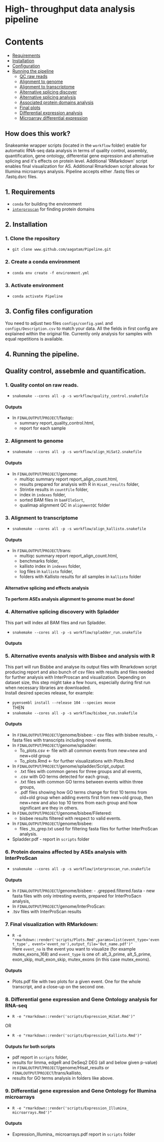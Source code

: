 # High- throughput data analysis pipeline
# Contents
- [Requirements](#requirements)
- [Installation](#installation)
- [Configuration](#config)
- [Running the pipeline](#run)
  - [QC raw reads](#qc)
  - [Alignment to genome](#genome)
  - [Alignment to transcriptome](#trans)
  - [Alternative splicing discover](#asdis)
  - [Alternative splicing analysis](#asan)
  - [Associated protein domains analysis](#prot)
  - [Final plots](#plots)
  - [Differential expression analysis](#dif)
  - [Microarray differential expression](#micro)

## How does this work?
Snakeamke wrapper scripts (located in the `workflow` folder) enable for automatic RNA-seq data analysis in terms of quality control, assembly, quantification, gene ontology, differential gene expression and alternative splicing and it's effects on protein level. Additional 'RMarkdown' script enables final visualization for AS.
Additional Rmarkdown script allowas for Illumina microarrays analysis. Pipeline accepts either .fastq files or .fastq.dsrc files.

## 1. Requirements <a name="requirements"></a>
 - `conda` for building the environment
 - [`interproscan`](https://interproscan-docs.readthedocs.io/en/latest/UserDocs.html) for finding protein domains

## 2. Installation <a name="installation"></a>
### 1. Clone the repository
 - `git clone www.github.com/aagatam/Pipeline.git`
### 2. Create a conda environment
 - `conda env create -f environment.yml`
### 3. Activate environment
 - `conda activate Pipeline`

## 3. Config files configuration <a name="config"></a>
 You need to adjust two files `configs/config.yaml` and `configs/Description.csv` to match your data. All the fields in first config are explained within the original file. Currently only analysis for samples with equal repetitions is available.

## 4. Running the pipeline. <a name="run"></a>
## Quality control, assebmle and quantification.
### 1. Quality contol on raw reads. <a name="qc"></a>
 - `snakemake --cores all -p -s workflow/quality_control.snakefile`
#### **Outputs**
  - In `FINALOUTPUT`/`PROJECT`/fastqc:
    - summary report_quality_control.html,
    - report for each sample
### 2. Alignment to genome  <a name="genome"></a>
 - `snakemake --cores all -p -s workflow/align_HiSat2.snakefile`
#### **Outputs**
  - In `FINALOUTPUT`/`PROJECT`/genome:
    - multiqc summary report  report_align_count.html,
    - results prepared for analysis with R in `Hisat_results` folder,
    - Strintie results in `countFile` folder,
    - index in `indexes` folder,
    - sorted BAM files in `bamFIleSort`,
    - qualimap alignment QC in `alignmentQC` folder

### 3. Alignment to transcriptome <a name="trans"></a>
 - `snakemake --cores all -p -s workflow/align_kallisto.snakefile`
#### **Outputs**
  - In `FINALOUTPUT`/`PROJECT`/trans:
    - multiqc summary report report_align_count.html,
    - benchmarks folder,
    - kallisto index in `indexes` folder,
    - log files in `kallisto` folder,
    - folders with Kallisto results for all samples in `kallisto` folder

#### Alternative splicing and effects analysis
#### To perform ASEs analysis alignment to genome must be done!

### 4. Alternative splicing discovery with Spladder  <a name="asdis"></a>
This part will index all BAM files and run Spladder.
 - `snakemake --cores all -p -s workflow/spladder_run.snakefile`
#### **Outputs**

### 5. Alternative events analysis with Bisbee and analysis with R <a name="asan"></a>
This part will run Bisbbe and analyse its output files with Rmarkdown script producing report and also bunch of csv files with results and files needed for further analysis with InterProscan and visualization. Depending on dataset size, this step might take a few hours, especially during first run when necessary libraries are downloaded. \
Install desired species release, for example:
 - `pyensembl install --release 104 --species mouse`\
 THEN
 - `snakemake --cores all -p -s workflow/bisbee_run.snakefile`
#### **Outputs**
   - In `FINALOUTPUT`/`PROJECT`/genome/bisbee:
    - csv files with bisbee results,
    - fasta files with transcripts including novel events.
  - In `FINALOUTPUT`/`PROJECT`/genome/spladder:
    - To_plots.csv <- file with all common events from new+new and new+old group
    - To_plots.Rmd <- for further visualizations with Plots.Rmd
  - In `FINALOUTPUT`/`PROJECT`/genome/spladder/Script_output:
    - .txt files with common genes for three groups and all events,
    - .csv with GO terms detected for each group,
    - .txt files with common GO terms between events within three groups,
    - .pdf files showing how GO terms change for first 10 terms from old+old group when adding events first from new+old group, then new+new and also top 10 terms from each group and how significant are they in others.
  - In `FINALOUTPUT`/`PROJECT`/genome/bisbee/Filetered:
    - bisbee results filtered with respect to valid events.
  - In `FINALOUTPUT`/`PROJECT`/genome/bisbee:
    - files  _to_grep.txt used for filtering fasta files for further InterProScan analysis.
  - Spladder.pdf - report in `scripts` folder

### 6. Protein domains affected by ASEs analysis with InterProScan <a name="prot"></a>
 - `snakemake --cores all -p -s workflow/interproscan_run.snakefile`
#### **Outputs**
   - In `FINALOUTPUT`/`PROJECT`/genome/bisbee:
    - .grepped.filtered.fasta - new fasta files with only intresting events, prepared for InterProSacn analysis,
  - In `FINALOUTPUT`/`PROJECT`/genome/InterProScan:
   - .tsv files with InterProScan results

### 7. Final visualization with RMarkdown: <a name="plots"></a>
 - `R -e "rmarkdown::render('scripts/Plots.Rmd',params=list(event_type='event_type', event='event_no'),output_file='Out_name.pdf')"` \
 Here `event_no` is the event you want to visualize (for example mutex_exons_168) and `event_type` is one of: alt_3_prime, alt_5_prime, exon_skip, mult_exon_skip, mutex_exons (in this case mutex_exons).
#### **Outputs**
   - Plots.pdf file with two plots for a given event. One for the whole transcript, and a close-up on the second one.

### 8. Differential gene expression and Gene Ontology analysis for RNA-seq <a name="dif"></a>
 - `R -e "rmarkdown::render('scripts/Expression_HiSat.Rmd')"`

 OR

 - `R -e "rmarkdown::render('scripts/Expression_Kallisto.Rmd')"`
#### **Outputs for both scripts**
   - pdf report in `scripts` folder,
   - results for limma, edgeR and DeSeq2 DEG (all and below given p-value) in `FINALOUTPUT`/`PROJECT`/genome/Hisat_results or `FINALOUTPUT`/`PROJECT`/trans/kallisto,
   - results for GO terms analysis in folders like above.

### 9. Differential gene expression and Gene Ontology for Illumina microarrays <a name="micro"></a>
 - `R -e "rmarkdown::render('scripts/Expression_Illumina_ microarrays.Rmd')"`
#### **Outputs**
   - Expression_Illumina_ microarrays.pdf report in `scripts` folder
